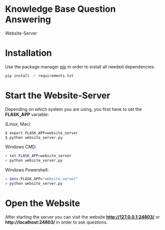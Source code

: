 # Knowledge Base Question Answering

Website-Server

# Installation

Use the package manager [pip](https://pip.pypa.io/en/stable/) in order to install all needed dependencies:

```bash
pip install -r requirements.txt
```

# Start the Website-Server

Depending on which system you are using, you first have to set the **FLASK_APP** variable:

(Linux, Mac)
```bash
$ export FLASK_APP=website_server
$ python website_server.py
```

Windows CMD:
```bash
> set FLASK_APP=website_server
> python website_server.py
```

Windows Powershell:
```bash
> $env:FLASK_APP="website_server"
> python website_server.py
```


# Open the Website

After starting the server you can visit the website **http://127.0.0.1:24803/** or **http://localhost:24803/** in order to ask questions.
